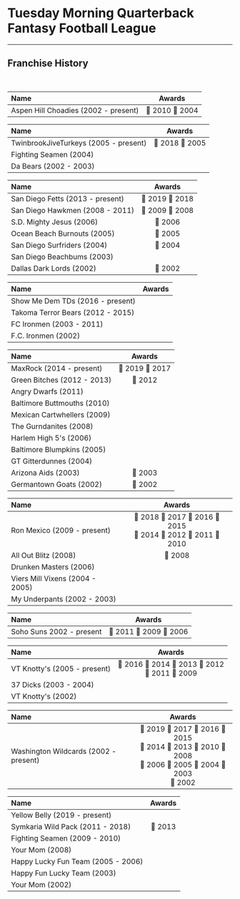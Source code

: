 # Tuesday Morning Quarterback Fantasy Football League

---

## Franchise History

<br>

| Name                                 |            Awards             |
| :----------------------------------- | :---------------------------: |
| Aspen Hill Choadies (2002 - present) | &#x1F949; 2010 &#x1F949; 2004 |

| Name                                  |            Awards             |
| :------------------------------------ | :---------------------------: |
| TwinbrookJiveTurkeys (2005 - present) | &#x1F949; 2018 &#x1F949; 2005 |
| Fighting Seamen (2004)                |                               |
| Da Bears (2002 - 2003)                |                               |

| Name                             |            Awards             |
| :------------------------------- | :---------------------------: |
| San Diego Fetts (2013 - present) | &#x1F947; 2019 &#x1F947; 2018 |
| San Diego Hawkmen (2008 - 2011)  | &#x1F948; 2009 &#x1F947; 2008 |
| S.D. Mighty Jesus (2006)         |        &#x1F947; 2006         |
| Ocean Beach Burnouts (2005)      |        &#x1F948; 2005         |
| San Diego Surfriders (2004)      |        &#x1F947; 2004         |
| San Diego Beachbums (2003)       |                               |
| Dallas Dark Lords (2002)         |        &#x1F947; 2002         |

| Name                              | Awards |
| :-------------------------------- | :----: |
| Show Me Dem TDs (2016 - present)  |        |
| Takoma Terror Bears (2012 - 2015) |        |
| FC Ironmen (2003 - 2011)          |        |
| F.C. Ironmen (2002)               |        |

| Name                        |            Awards             |
| :-------------------------- | :---------------------------: |
| MaxRock (2014 - present)    | &#x1F949; 2019 &#x1F949; 2017 |
| Green Bitches (2012 - 2013) |        &#x1F948; 2012         |
| Angry Dwarfs (2011)         |                               |
| Baltimore Buttmouths (2010) |                               |
| Mexican Cartwhellers (2009) |                               |
| The Gurndanites (2008)      |                               |
| Harlem High 5's (2006)      |                               |
| Baltimore Blumpkins (2005)  |                               |
| GT Gitterdunnes (2004)      |                               |
| Arizona Aids (2003)         |        &#x1F949; 2003         |
| Germantown Goats (2002)     |        &#x1F949; 2002         |

| Name                            |                                                            Awards                                                            |
| :------------------------------ | :--------------------------------------------------------------------------------------------------------------------------: |
| Ron Mexico (2009 - present)     | &#x1F948; 2018 &#x1F948; 2017 &#x1F948; 2016 &#x1F948; 2015 <br> &#x1F947; 2014 &#x1F947; 2012 &#x1F947; 2011 &#x1F948; 2010 |
| All Out Blitz (2008)            |                                                        &#x1F948; 2008                                                        |
| Drunken Masters (2006)          |                                                                                                                              |
| Viers Mill Vixens (2004 - 2005) |                                                                                                                              |
| My Underpants (2002 - 2003)     |                                                                                                                              |

| Name                     |                    Awards                    |
| :----------------------- | :------------------------------------------: |
| Soho Suns 2002 - present | &#x1F948; 2011 &#x1F949; 2009 &#x1F949; 2006 |

| Name                         |                                             Awards                                             |
| :--------------------------- | :--------------------------------------------------------------------------------------------: |
| VT Knotty's (2005 - present) | &#x1F947; 2016 &#x1F948; 2014 &#x1F948; 2013 &#x1F949; 2012 <br> &#x1F949; 2011 &#x1F947; 2009 |
| 37 Dicks (2003 - 2004)       |                                                                                                |
| VT Knotty's (2002)           |                                                                                                |

| Name                                  |                                                                                                      Awards                                                                                                       |
| :------------------------------------ | :---------------------------------------------------------------------------------------------------------------------------------------------------------------------------------------------------------------: |
| Washington Wildcards (2002 - present) | &#x1F948; 2019 &#x1F947; 2017 &#x1F949; 2016 &#x1F947; 2015 <br> &#x1F949; 2014 &#x1F947; 2013 &#x1F947; 2010 &#x1F949; 2008 <br> &#x1F948; 2006 &#x1F947; 2005 &#x1F948; 2004 &#x1F948; 2003 <br> &#x1F948; 2002 |

| Name                               |     Awards     |
| :--------------------------------- | :------------: |
| Yellow Belly (2019 - present)      |                |
| Symkaria Wild Pack (2011 - 2018)   | &#x1F949; 2013 |
| Fighting Seamen (2009 - 2010)      |                |
| Your Mom (2008)                    |                |
| Happy Lucky Fun Team (2005 - 2006) |                |
| Happy Fun Lucky Team (2003)        |                |
| Your Mom (2002)                    |                |
